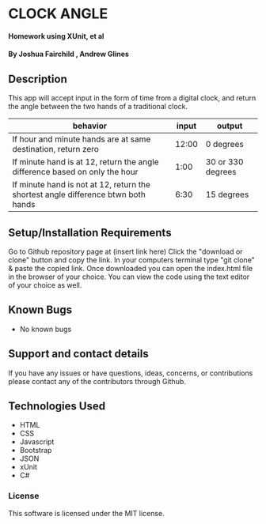 # CLOCK ANGLE

#### Homework using XUnit, et al

#### **By Joshua Fairchild , Andrew Glines**

## Description

This app will accept input in the form of time from a digital clock, and return the angle between
the two hands of a traditional clock.

|  behavior | input  | output  |
|---|---|---|
| If hour and minute hands are at same destination, return zero | 12:00 | 0 degrees |
| If minute hand is at 12, return the angle difference based on only the hour | 1:00 | 30 or 330 degrees |
| If minute hand is not at 12, return the shortest angle difference btwn both hands | 6:30 | 15 degrees |



## Setup/Installation Requirements

Go to Github repository page at (insert link here)
Click the "download or clone" button and copy the link.
In your computers terminal type "git clone" & paste the copied link.
Once downloaded you can open the index.html file in the browser of your choice.
You can view the code using the text editor of your choice as well.

## Known Bugs

* No known bugs

## Support and contact details

If you have any issues or have questions, ideas, concerns, or contributions please contact any of the contributors through Github.

## Technologies Used

* HTML
* CSS
* Javascript
* Bootstrap
* JSON
* xUnit
* C#

### License
This software is licensed under the MIT license.
